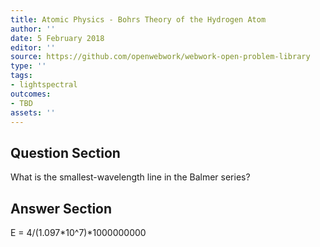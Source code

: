 ```yaml
---
title: Atomic Physics - Bohrs Theory of the Hydrogen Atom
author: ''
date: 5 February 2018
editor: ''
source: https://github.com/openwebwork/webwork-open-problem-library
type: ''
tags:
- lightspectral
outcomes:
- TBD
assets: ''
---
```


## Question Section 

What is the smallest-wavelength line in the Balmer series?



## Answer Section

E = 4/(1.097*10^7)*1000000000